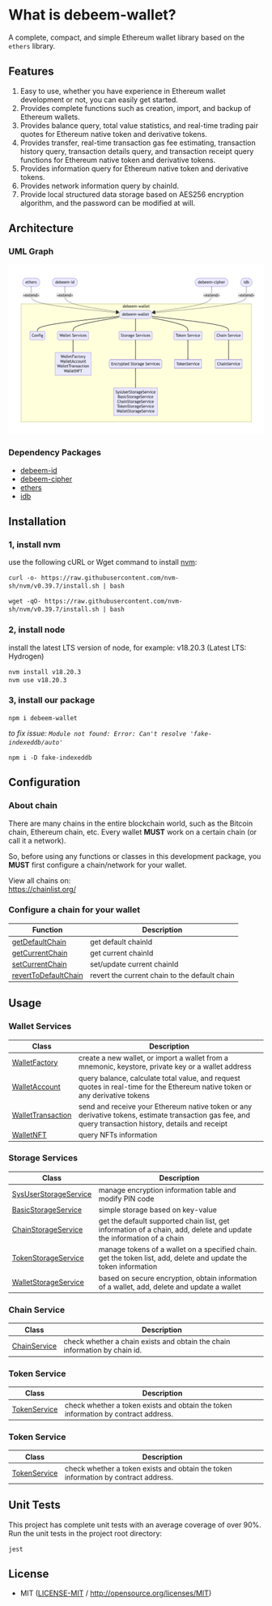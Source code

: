 # What is debeem-wallet?

A complete, compact, and simple Ethereum wallet library based on the `ethers` library.


## Features

1. Easy to use, whether you have experience in Ethereum wallet development or not, you can easily get started.
1. Provides complete functions such as creation, import, and backup of Ethereum wallets.
1. Provides balance query, total value statistics, and real-time trading pair quotes for Ethereum native token and derivative tokens.
1. Provides transfer, real-time transaction gas fee estimating, transaction history query, transaction details query, and transaction receipt query functions for Ethereum native token and derivative tokens.
1. Provides information query for Ethereum native token and derivative tokens.
1. Provides network information query by chainId.
1. Provide local structured data storage based on AES256 encryption algorithm, and the password can be modified at will.


## Architecture
### UML Graph
<img alt="UML Graph" src="https://raw.githubusercontent.com/debeem/debeem.github.io/main/resources/images/debeem-wallet-architecture-w.png" />

### Dependency Packages

- [debeem-id](https://www.npmjs.com/package/debeem-id)
- [debeem-cipher](https://www.npmjs.com/package/debeem-cipher)
- [ethers](https://www.npmjs.com/package/ethers)
- [idb](https://www.npmjs.com/package/idb)


## Installation
### 1, install nvm
use the following cURL or Wget command to install [nvm](https://github.com/nvm-sh/nvm?tab=readme-ov-file):
```shell
curl -o- https://raw.githubusercontent.com/nvm-sh/nvm/v0.39.7/install.sh | bash
```
```shell
wget -qO- https://raw.githubusercontent.com/nvm-sh/nvm/v0.39.7/install.sh | bash
```
### 2, install node

install the latest LTS version of node, for example: v18.20.3 (Latest LTS: Hydrogen)
```shell
nvm install v18.20.3
nvm use v18.20.3
```
### 3, install our package
```shell
npm i debeem-wallet
```
*to fix issue: `Module not found: Error: Can't resolve 'fake-indexeddb/auto'`*
```shell
npm i -D fake-indexeddb
```


## Configuration

### About chain
There are many chains in the entire blockchain world, such as the Bitcoin chain, Ethereum chain, etc. Every wallet **MUST** work on a certain chain (or call it a network).

So, before using any functions or classes in this development package, you **MUST** first configure a chain/network for your wallet.

View all chains on:  
https://chainlist.org/


### Configure a chain for your wallet

| Function                                                                                                                    | Description                                   |
|-----------------------------------------------------------------------------------------------------------------------------|-----------------------------------------------|
| [getDefaultChain](https://debeem.github.io/docs/js-debeem-wallet/functions/config_functions.getDefaultChain.html)           | get default chainId                           |
| [getCurrentChain](https://debeem.github.io/docs/js-debeem-wallet/functions/config_functions.getCurrentChain.html)           | get current chainId                           |
| [setCurrentChain](https://debeem.github.io/docs/js-debeem-wallet/functions/config_functions.setCurrentChain.html)           | set/update current chainId                    |
| [revertToDefaultChain](https://debeem.github.io/docs/js-debeem-wallet/functions/config_functions.revertToDefaultChain.html) | revert the current chain to the default chain |




## Usage

### Wallet Services

| Class                                                                                              | Description                                                                                                                                            |
|----------------------------------------------------------------------------------------------------|--------------------------------------------------------------------------------------------------------------------------------------------------------|
| [WalletFactory](https://debeem.github.io/docs/js-debeem-wallet/modules/WalletFactory.html)         | create a new wallet, or import a wallet from a mnemonic, keystore, private key or a wallet address                                                     |
| [WalletAccount](https://debeem.github.io/docs/js-debeem-wallet/modules/WalletAccount.html)         | query balance, calculate total value, and request quotes in real-time for the Ethereum native token or any derivative tokens                           |
| [WalletTransaction](https://debeem.github.io/docs/js-debeem-wallet/modules/WalletTransaction.html) | send and receive your Ethereum native token or any derivative tokens, estimate transaction gas fee, and query transaction history, details and receipt |
| [WalletNFT](https://debeem.github.io/docs/js-debeem-wallet/modules/WalletNFT.html)                 | query NFTs information                                                                                                                                 |


### Storage Services

| Class                                                                                                      | Description                                                                                                               |
|------------------------------------------------------------------------------------------------------------|---------------------------------------------------------------------------------------------------------------------------|
| [SysUserStorageService](https://debeem.github.io/docs/js-debeem-wallet/modules/SysUserStorageService.html) | manage encryption information table and modify PIN code                                                                   |
| [BasicStorageService](https://debeem.github.io/docs/js-debeem-wallet/modules/BasicStorageService.html)     | simple storage based on key-value                                                                                         |
| [ChainStorageService](https://debeem.github.io/docs/js-debeem-wallet/modules/ChainStorageService.html)     | get the default supported chain list, get information of a chain, add, delete and update the information of a chain |
| [TokenStorageService](https://debeem.github.io/docs/js-debeem-wallet/modules/TokenStorageService.html)     | manage tokens of a wallet on a specified chain. get the token list, add, delete and update the token information |
| [WalletStorageService](https://debeem.github.io/docs/js-debeem-wallet/modules/WalletStorageService.html)   | based on secure encryption, obtain information of a wallet, add, delete and update a wallet                      |


### Chain Service

| Class                                          | Description                                                                |
|------------------------------------------------|----------------------------------------------------------------------------|
| [ChainService](https://debeem.github.io/docs/js-debeem-wallet/modules/ChainService.html) | check whether a chain exists and obtain the chain information by chain id. |


### Token Service

| Class                                                                                    | Description                                                                        |
|------------------------------------------------------------------------------------------|------------------------------------------------------------------------------------|
| [TokenService](https://debeem.github.io/docs/js-debeem-wallet/modules/TokenService.html) | check whether a token exists and obtain the token information by contract address. |


### Token Service

| Class                                                                                    | Description                                                                        |
|------------------------------------------------------------------------------------------|------------------------------------------------------------------------------------|
| [TokenService](https://debeem.github.io/docs/js-debeem-wallet/modules/TokenService.html) | check whether a token exists and obtain the token information by contract address. |



## Unit Tests
This project has complete unit tests with an average coverage of over 90%. Run the unit tests in the project root directory:
```shell
jest
```


## License
- MIT ([LICENSE-MIT](https://github.com/libp2p/js-libp2p/blob/main/LICENSE-MIT) / <http://opensource.org/licenses/MIT>)
